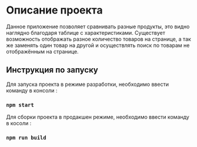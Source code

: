 # Описание проекта

Данное приложение позволяет сравнивать разные продукты, это видно наглядно благодаря таблице с характеристиками. Существует возможность отображать разное количество товаров на странице, а так же заменять один товар на другой и осуществлять поиск по товарам не отображённым на странице.

## Инструкция по запуску

Для запуска проекта в режиме разработки, необходимо ввести команду в консоли :

### `npm start`

Для сборки проекта в продакшен режиме, необходимо ввести команду в косоли :

### `npm run build`
